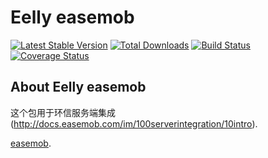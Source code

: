# Eelly easemob

[![Latest Stable Version](https://poser.pugx.org/eelly/easemob/v/stable.png)](https://packagist.org/packages/eelly/easemob)
[![Total Downloads](https://poser.pugx.org/eelly/easemob/downloads.png)](https://packagist.org/packages/eelly/easemob)
[![Build Status](https://travis-ci.org/runphp/eelly-easemob.svg?branch=master)](https://travis-ci.org/runphp/eelly-easemob)
[![Coverage Status](https://coveralls.io/repos/github/runphp/eelly-easemob/badge.svg?branch=develop)](https://coveralls.io/github/runphp/eelly-easemob?branch=develop)

## About Eelly easemob

这个包用于环信服务端集成(http://docs.easemob.com/im/100serverintegration/10intro).

[easemob](http://www.easemob.com).
